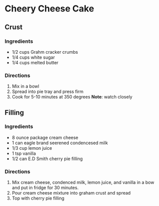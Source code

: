 # Cheery Cheese Cake

## Crust

### Ingredients
 * 1/2 cups Grahm cracker crumbs
 * 1/4 cups white sugar
 * 1/4 cups melted butter

### Directions
1. Mix in a bowl
2. Spread into pie tray and press firm
3. Cook for 5-10 minutes at 350 degrees
**Note**: watch closely

## Filling

### Ingredients
 * 8 ounce package cream cheese
 * 1 can eagle brand seerened condencesed milk
 * 1/3 cup lemon juice
 * 1 tsp vanilla
 * 1/2 can E.D Smith cherry pie filling

### Directions
1. Mix cream cheese, condenced milk, lemon juice, and vanilla in a bow and put in fridge for 30 minutes.
2. Pour cream cheese mixture into graham crust and spread
3. Top with cherry pie filling
